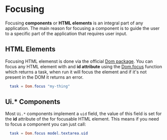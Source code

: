 # Focusing
Focusing **components** or **HTML elements** is an integral part of any
application. The main reason for focusing a component is to guide the user
to a specific part of the application that requires user input.

## HTML Elements
Focusing HTML elemenst is done via the official [Dom package](http://package.elm-lang.org/packages/elm-lang/dom).
You can focus any HTML element with and **id attribute** using the
[Dom.focus](http://package.elm-lang.org/packages/elm-lang/dom/1.1.0/Dom#focus)
function which returns a task, when run it will focus the element and if it's
not present in the DOM it returns an error.

```elm
  task = Dom.focus "my-thing"
```

## Ui.* Components
Most `Ui.*` components implement a `uid` field, the value of this field is
set for the **id** attribute of the for focusable HTML element. This means if
you need to focus a component you can just call:

```elm
  task = Dom.focus model.textarea.uid
```
